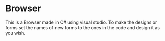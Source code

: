 # Browser
This is a Browser made in C# using visual studio. To make the designs or forms set the names of new forms to the ones in the code and design it as you wish.
